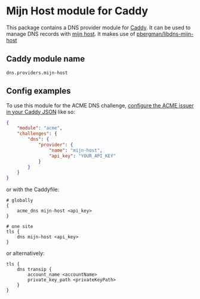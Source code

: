 Mijn Host module for Caddy
===========================

This package contains a DNS provider module for [Caddy](https://github.com/caddyserver/caddy). It can be used to manage DNS records with [mijn host](https://mijn.host/).
It makes use of [pbergman/libdns-mijn-host](https://github.com/pbergman/libdns-mijn-host)

## Caddy module name

```
dns.providers.mijn-host
```

## Config examples

To use this module for the ACME DNS challenge, [configure the ACME issuer in your Caddy JSON](https://caddyserver.com/docs/json/apps/tls/automation/policies/issuer/acme/) like so:

```json
{
	"module": "acme",
	"challenges": {
		"dns": {
			"provider": {
				"name": "mijn-host",
				"api_key": "YOUR_API_KEY"
			}
		}
	}
}
```

or with the Caddyfile:

```
# globally
{
	acme_dns mijn-host <api_key>
}
```

```
# one site
tls {
	dns mijn-host <api_key>
}
```

or alternatively:


```
tls {
	dns transip {
		account_name <accountName> 
		private_key_path <privateKeyPath>
	}
}
```